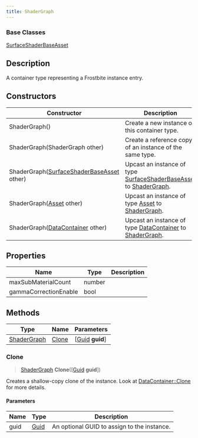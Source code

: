 ```yaml
---
title: ShaderGraph
---
```

### Base Classes

[SurfaceShaderBaseAsset](SurfaceShaderBaseAsset)

## Description

A container type representing a Frostbite instance entry.

## Constructors

| Constructor                                                            | Description                                                                                                   |
| ---------------------------------------------------------------------- | ------------------------------------------------------------------------------------------------------------- |
| ShaderGraph()                                                          | Create a new instance of this container type.                                                                 |
| ShaderGraph(ShaderGraph other)                                         | Create a reference copy of an instance of the same type.                                                      |
| ShaderGraph([SurfaceShaderBaseAsset](SurfaceShaderBaseAsset) other)    | Upcast an instance of type [SurfaceShaderBaseAsset](SurfaceShaderBaseAsset) to [ShaderGraph](ShaderGraph).    |
| ShaderGraph([Asset](Asset) other)                                      | Upcast an instance of type [Asset](Asset) to [ShaderGraph](ShaderGraph).                                      |
| ShaderGraph([DataContainer](/vext/ref/shared/class/datacontainer) other) | Upcast an instance of type [DataContainer](/vext/ref/shared/class/datacontainer) to [ShaderGraph](ShaderGraph). |

## Properties

| Name                  | Type   | Description |
| --------------------- | ------ | ----------- |
| maxSubMaterialCount   | number |             |
| gammaCorrectionEnable | bool   |             |

## Methods

| Type                       | Name            | Parameters                                     |
| -------------------------- | --------------- | ---------------------------------------------- |
| [ShaderGraph](ShaderGraph) | [Clone](#clone) | \[[Guid](/vext/ref/shared/class/guid) **guid**\] |

### Clone

> [ShaderGraph](ShaderGraph) **Clone**(\[[Guid](/vext/ref/shared/class/guid) **guid**\])

Creates a shallow-copy clone of the instance. Look at [DataContainer::Clone](/vext/ref/shared/class/datacontainer#clone) for more details.

#### Parameters

| Name | Type         | Description                                 |
| ---- | ------------ | ------------------------------------------- |
| guid | [Guid](Guid) | An optional GUID to assign to the instance. |
